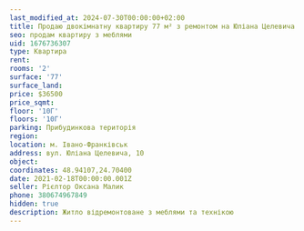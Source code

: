 ```yaml
---
last_modified_at: 2024-07-30T00:00:00+02:00
title: Продаю двокімнатну квартиру 77 м² з ремонтом на Юліана Целевича
seo: продам квартиру з меблями
uid: 1676736307
type: Квартира
rent:
rooms: '2'
surface: '77'
surface_land:
price: $36500
price_sqmt:
floor: '10Г'
floors: '10Г'
parking: Прибудинкова територія
region:
location: м. Івано-Франківськ
address: вул. Юліана Целевича, 10
object:
coordinates: 48.94107,24.70400
date: 2021-02-18T00:00:00.001Z
seller: Рієлтор Оксана Малик
phone: 380674967849
hidden: true
description: Житло відремонтоване з меблями та технікою
---
```

